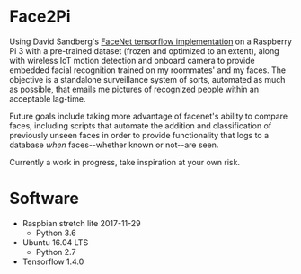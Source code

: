 # Face2Pi
Using David Sandberg's [FaceNet tensorflow implementation](https://github.com/davidsandberg/facenet) on a Raspberry Pi 3 with a pre-trained dataset (frozen and optimized to an extent), along with wireless IoT motion detection and onboard camera to provide embedded facial recognition trained on my roommates' and my faces. The objective is a standalone surveillance system of sorts, automated as much as possible, that emails me pictures of recognized people within an acceptable lag-time.           

Future goals include taking more advantage of facenet's ability to compare faces, including scripts that automate the addition and classification of previously unseen faces in order to provide functionality that logs to a database *when* faces--whether known or not--are seen.

Currently a work in progress, take inspiration at your own risk.

# Software
- Raspbian stretch lite 2017-11-29             
  * Python 3.6                
- Ubuntu 16.04 LTS                  
  * Python 2.7                   
- Tensorflow 1.4.0                    
